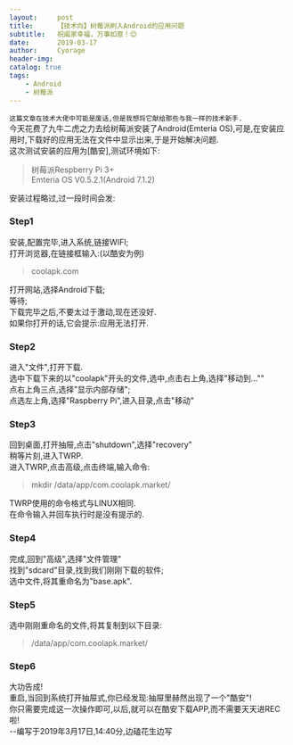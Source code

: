 ```yaml
---
layout:     post
title:      【技术向】树莓派刷入Android的应用问题
subtitle:   祝阖家幸福，万事如意！😊
date:       2019-03-17
author:     Cyorage
header-img: 
catalog: true
tags:
    - Android
    - 树莓派
---
```


`这篇文章在技术大佬中可能是废话,但是我想将它献给那些与我一样的技术新手.`  
今天花费了九牛二虎之力去给树莓派安装了Android(Emteria OS),可是,在安装应用时,下载好的应用无法在文件中显示出来,于是开始解决问题.  
这次测试安装的应用为[酷安],测试环境如下:  
>树莓派Respberry Pi 3+  
Emteria OS V0.5.2.1(Android 7.1.2)  

安装过程略过,过一段时间会发:  
### Step1  
安装,配置完毕,进入系统,链接WIFI;  
打开浏览器,在链接框输入:(以酷安为例)  
>coolapk.com

打开网站,选择Android下载;  
等待;  
下载完毕之后,不要太过于激动,现在还没好.  
如果你打开的话,它会提示:应用无法打开.  
### Step2  
进入"文件",打开下载.  
选中下载下来的以"coolapk"开头的文件,选中,点击右上角,选择"移动到...""  
点右上角三点,选择"显示内部存储";  
点选左上角,选择"Raspberry Pi",进入目录,点击"移动"  
### Step3  
回到桌面,打开抽屉,点击"shutdown",选择"recovery"  
稍等片刻,进入TWRP.  
进入TWRP,点击高级,点击终端,输入命令:  
>mkdir /data/app/com.coolapk.market/  

TWRP使用的命令格式与LINUX相同.  
在命令输入并回车执行时是没有提示的.  

### Step4
完成,回到"高级",选择"文件管理"  
找到"sdcard"目录,找到我们刚刚下载的软件;  
选中文件,将其重命名为"base.apk".  
### Step5  
选中刚刚重命名的文件,将其复制到以下目录:  
>/data/app/com.coolapk.market/

### Step6
大功告成!  
重启,当回到系统打开抽屉式,你已经发现:抽屉里赫然出现了一个"酷安"!  
你只需要完成这一次操作即可,以后,就可以在酷安下载APP,而不需要天天进REC啦!  
--编写于2019年3月17日,14:40分,边磕花生边写
